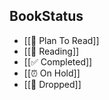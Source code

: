 ## BookStatus
- [[📅 Plan To Read]]
- [[👀 Reading]]
- [[✅ Completed]]
- [[⏰ On Hold]]
- [[🛑 Dropped]]